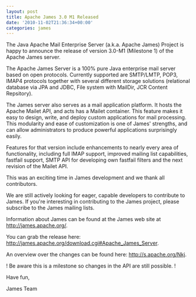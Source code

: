 ```yaml
---
layout: post
title: Apache James 3.0 M1 Released
date: '2010-11-02T21:36:34+00:00'
categories: james
---
```

<p>The Java Apache Mail Enterprise Server (a.k.a. Apache James) Project is happy to announce the release of version 3.0-M1 (Milestone 1) of the Apache James server.</p>

<p>The Apache James Server is a 100% pure Java enterprise mail server based on open protocols. Currently supported are SMTP/LMTP, POP3, IMAP4 protocols together with several different storage solutions (relational database via JPA and JDBC, File system with MailDir, JCR Content Repsitory).</p>

<p>The James server also serves as a mail application platform. It hosts the Apache Mailet API, and acts has a Mailet container. This feature makes it easy to design, write, and deploy custom applications for mail processing. This modularity and ease of customization is one of James' strengths, and can allow administrators to produce powerful applications surprisingly easily.</p>

<p>Features for that version include enhancements to nearly every area of functionality, including full IMAP support, improved mailing list capabilities, fastfail support, SMTP API for developing own fastfail filters and the next revision of the Mailet API.</p>

<p>This was an exciting time in James development and we thank all contributors.</p>

<p>We are still actively looking for eager, capable developers to contribute to James. If you're interesting in contributing to the James project, please subscribe to the James mailing lists.</p>

<p>Information about James can be found at the James web site at <a href="http://james.apache.org/">http://james.apache.org/</a>.</p>

<p>You can grab the release here: <a href="http://james.apache.org/download.cgi#Apache_James_Server">http://james.apache.org/download.cgi#Apache_James_Server</a>.</p>

<p>An overview over the changes can be found here: <a href="http://s.apache.org/Nkj">http://s.apache.org/Nkj</a>.</p>

<p>! Be aware this is a milestone so changes in the API are still possible. !</p>

<p>Have fun,</p>
<p>James Team</p>
